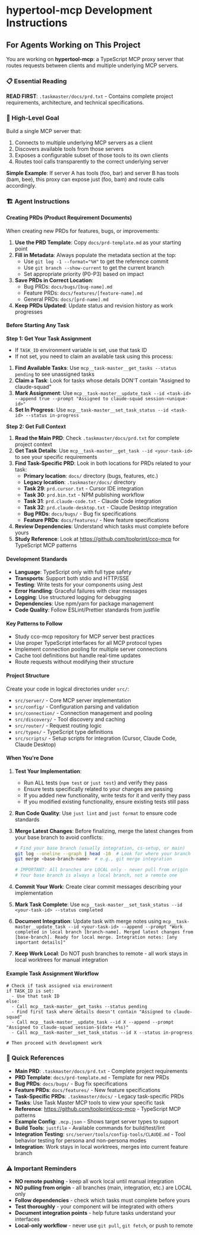 # hypertool-mcp Development Instructions

## For Agents Working on This Project

You are working on **hypertool-mcp**: a TypeScript MCP proxy server that routes requests between clients and multiple underlying MCP servers.

### 📋 Essential Reading

**READ FIRST**: `.taskmaster/docs/prd.txt` - Contains complete project requirements, architecture, and technical specifications.

### 🎯 High-Level Goal

Build a single MCP server that:

1. Connects to multiple underlying MCP servers as a client
2. Discovers available tools from those servers
3. Exposes a configurable subset of those tools to its own clients
4. Routes tool calls transparently to the correct underlying server

**Simple Example**: If server A has tools (foo, bar) and server B has tools (bam, bee), this proxy can expose just (foo, bam) and route calls accordingly.

### 🏗️ Agent Instructions

#### Creating PRDs (Product Requirement Documents)

When creating new PRDs for features, bugs, or improvements:

1. **Use the PRD Template**: Copy `docs/prd-template.md` as your starting point
2. **Fill in Metadata**: Always populate the metadata section at the top:
   - Use `git log -1 --format="%H"` to get the reference commit
   - Use `git branch --show-current` to get the current branch
   - Set appropriate priority (P0-P3) based on impact
3. **Save PRDs in Correct Location**:
   - Bug PRDs: `docs/bugs/[bug-name].md`
   - Feature PRDs: `docs/features/[feature-name].md`
   - General PRDs: `docs/[prd-name].md`
4. **Keep PRDs Updated**: Update status and revision history as work progresses

#### Before Starting Any Task

**Step 1: Get Your Task Assignment**

- If `TASK_ID` environment variable is set, use that task ID
- If not set, you need to claim an available task using this process:

1. **Find Available Tasks**: Use `mcp__task-master__get_tasks --status pending` to see unassigned tasks
2. **Claim a Task**: Look for tasks whose details DON'T contain "Assigned to claude-squad"
3. **Mark Assignment**: Use `mcp__task-master__update_task --id <task-id> --append true --prompt "Assigned to claude-squad session-<unique-id>"`
4. **Set In Progress**: Use `mcp__task-master__set_task_status --id <task-id> --status in-progress`

**Step 2: Get Full Context**

1. **Read the Main PRD**: Check `.taskmaster/docs/prd.txt` for complete project context
2. **Get Task Details**: Use `mcp__task-master__get_task --id <your-task-id>` to see your specific requirements
3. **Find Task-Specific PRD**: Look in both locations for PRDs related to your task:
   - **Primary location**: `docs/` directory (bugs, features, etc.)
   - **Legacy location**: `.taskmaster/docs/` directory
   - **Task 29**: `prd.cursor.txt` - Cursor IDE integration
   - **Task 30**: `prd.bin.txt` - NPM publishing workflow
   - **Task 31**: `prd.claude-code.txt` - Claude Code integration
   - **Task 32**: `prd.claude-desktop.txt` - Claude Desktop integration
   - **Bug PRDs**: `docs/bugs/` - Bug fix specifications
   - **Feature PRDs**: `docs/features/` - New feature specifications
4. **Review Dependencies**: Understand which tasks must complete before yours
5. **Study Reference**: Look at <https://github.com/toolprint/cco-mcp> for TypeScript MCP patterns

#### Development Standards

- **Language**: TypeScript only with full type safety
- **Transports**: Support both stdio and HTTP/SSE
- **Testing**: Write tests for your components using Jest
- **Error Handling**: Graceful failures with clear messages
- **Logging**: Use structured logging for debugging
- **Dependencies**: Use npm/yarn for package management
- **Code Quality**: Follow ESLint/Prettier standards from justfile

#### Key Patterns to Follow

- Study cco-mcp repository for MCP server best practices
- Use proper TypeScript interfaces for all MCP protocol types
- Implement connection pooling for multiple server connections
- Cache tool definitions but handle real-time updates
- Route requests without modifying their structure

#### Project Structure

Create your code in logical directories under `src/`:

- `src/server/` - Core MCP server implementation
- `src/config/` - Configuration parsing and validation
- `src/connection/` - Connection management and pooling
- `src/discovery/` - Tool discovery and caching
- `src/router/` - Request routing logic
- `src/types/` - TypeScript type definitions
- `src/scripts/` - Setup scripts for integration (Cursor, Claude Code, Claude Desktop)

#### When You're Done

1. **Test Your Implementation**:
   - Run ALL tests (`npm test` or `just test`) and verify they pass
   - Ensure tests specifically related to your changes are passing
   - If you added new functionality, write tests for it and verify they pass
   - If you modified existing functionality, ensure existing tests still pass
2. **Run Code Quality**: Use `just lint` and `just format` to ensure code standards
3. **Merge Latest Changes**: Before finalizing, merge the latest changes from your base branch to avoid conflicts:

   ```bash
   # Find your base branch (usually integration, cs-setup, or main)
   git log --oneline --graph | head -10  # Look for where your branch diverged
   git merge <base-branch-name>  # e.g., git merge integration

   # IMPORTANT: All branches are LOCAL only - never pull from origin
   # Your base branch is always a local branch, not a remote one
   ```

4. **Commit Your Work**: Create clear commit messages describing your implementation
5. **Mark Task Complete**: Use `mcp__task-master__set_task_status --id <your-task-id> --status completed`
6. **Document Integration**: Update task with merge notes using `mcp__task-master__update_task --id <your-task-id> --append --prompt "Work completed in local branch [branch-name]. Merged latest changes from [base-branch]. Ready for local merge. Integration notes: [any important details]"`
7. **Keep Work Local**: Do NOT push branches to remote - all work stays in local worktrees for manual integration

#### Example Task Assignment Workflow

```
# Check if task assigned via environment
if TASK_ID is set:
  - Use that task ID
else:
  - Call mcp__task-master__get_tasks --status pending
  - Find first task where details doesn't contain "Assigned to claude-squad"
  - Call mcp__task-master__update_task --id X --append --prompt "Assigned to claude-squad session-$(date +%s)"
  - Call mcp__task-master__set_task_status --id X --status in-progress

# Then proceed with development work
```

### 🔗 Quick References

- **Main PRD**: `.taskmaster/docs/prd.txt` - Complete project requirements
- **PRD Template**: `docs/prd-template.md` - Template for new PRDs
- **Bug PRDs**: `docs/bugs/` - Bug fix specifications
- **Feature PRDs**: `docs/features/` - New feature specifications
- **Task-Specific PRDs**: `.taskmaster/docs/` - Legacy task-specific PRDs
- **Tasks**: Use Task Master MCP tools to view your specific task
- **Reference**: <https://github.com/toolprint/cco-mcp> - TypeScript MCP patterns
- **Example Config**: `.mcp.json` - Shows target server types to support
- **Build Tools**: `justfile` - Available commands for build/test/lint
- **Integration Testing**: `src/server/tools/config-tools/CLAUDE.md` - Tool behavior testing for persona and non-persona modes
- **Integration**: Work stays in local worktrees, merges into current feature branch

### ⚠️ Important Reminders

- **NO remote pushing** - keep all work local until manual integration
- **NO pulling from origin** - all branches (main, integration, etc.) are LOCAL only
- **Follow dependencies** - check which tasks must complete before yours
- **Test thoroughly** - your component will be integrated with others
- **Document integration points** - help future tasks understand your interfaces
- **Local-only workflow** - never use `git pull`, `git fetch`, or push to remote

